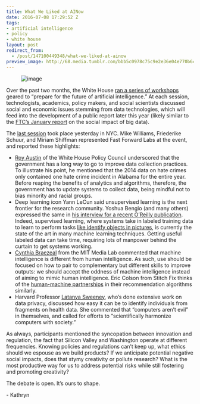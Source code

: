 ```yaml
---
title: What We Liked at AINow
date: 2016-07-08 17:29:52 Z
tags:
- artificial intelligence
- policy
- white house
layout: post
redirect_from:
  - /post/147100449348/what-we-liked-at-ainow
preview_image: http://68.media.tumblr.com/bbb5c0978c75c9e2e36e04e770b6ccd5/tumblr_inline_oa065reL0V1ta78fg_540.png
---
```


<figure data-orig-width="605" data-orig-height="320" class="tmblr-full"><img src="http://68.media.tumblr.com/bbb5c0978c75c9e2e36e04e770b6ccd5/tumblr_inline_oa065reL0V1ta78fg_540.png" alt="image" data-orig-width="605" data-orig-height="320"/></figure><p>Over the past two months, the White House <a href="https://www.whitehouse.gov/blog/2016/05/03/preparing-future-artificial-intelligence">ran a series of workshops</a> geared to “prepare for the future of artificial intelligence.” At each session, technologists, academics, policy makers, and social scientists discussed social and economic issues stemming from data technologies, which will feed into the development of a public report later this year (likely similar to the <a href="https://www.ftc.gov/system/files/documents/reports/big-data-tool-inclusion-or-exclusion-understanding-issues/160106big-data-rpt.pdf">FTC’s January report</a> on the social impact of big data). </p><p>The <a href="https://artificialintelligencenow.com/schedule/conference">last session</a> took place yesterday in NYC. Mike Williams, Friederike Schuur, and Miriam Shiffman represented Fast Forward Labs at the event, and reported these highlights: </p><ul><li><a href="https://artificialintelligencenow.com/schedule/conference/speaker/roy-l-austin">Roy Austin</a> of the White House Policy Council underscored that the government has a long way to go to improve data collection practices. To illustrate his point, he mentioned that the 2014 data on hate crimes only contained one hate crime incident in Alabama for the entire year. Before reaping the benefits of analytics and algorithms, therefore, the government has to update systems to collect data, being mindful not to bias minority and racial groups. </li><li>Deep learning icon Yann LeCun said unsupervised learning is the next frontier for the research community. Yoshua Bengio (and many others) expressed the same in <a href="http://www.oreilly.com/data/free/future-of-machine-intelligence.csp?intcmp=il-data-free-lp-lgen_new_site_future_of_machine_intelligence_text_cta">his interview for a recent O’Reilly publication</a>. Indeed, supervised learning, where systems take in labeled training data to learn to perform tasks <a href="http://pictograph.us">like identify objects in pictures</a>, is currently the state of the art in many machine learning techniques. Getting useful labeled data can take time, requiring lots of manpower behind the curtain to get systems working.</li><li><a href="https://artificialintelligencenow.com/schedule/conference/speaker/cynthia-braezeal">Cynthia Braezeal</a> from the MIT Media Lab commented that machine intelligence is different from human intelligence. As such, use should be focused on how to pair to complementary but different skills to improve outputs: we should accept the oddness of machine intelligence instead of aiming to mimic human intelligence. Eric Colson from Stitch Fix thinks of the <a href="http://blog.fastforwardlabs.com/2016/05/25/human-machine-algorithms-interview-with-eric.html">human-machine partnerships</a> in their recommendation algorithms similarly. </li><li>Harvard Professor <a href="http://dataprivacylab.org/people/sweeney/">Latanya Sweeney</a>, who’s done extensive work on data privacy, discussed how easy it can be to identify individuals from fragments on health data. She commented that “computers aren’t evil” in themselves, and called for efforts to “scientifically harmonize computers with society.”</li></ul><p>As always, participants mentioned the syncopation between innovation and regulation, the fact that Silicon Valley and Washington operate at different frequencies. Knowing policies and regulations can’t keep up, what ethics should we espouse as we build products? If we anticipate potential negative social impacts, does that stymy creativity or pollute research? What is the most productive way for us to address potential risks while still fostering and promoting creativity?</p><p>The debate is open. It’s ours to shape.</p><p>- Kathryn</p>
